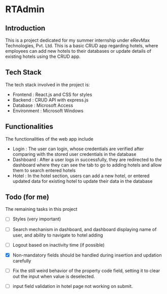 # RTAdmin

## Introduction

This is a project dedicated for my summer internship under eRevMax Technologies, Pvt. Ltd. This is a basic CRUD app regarding hotels, where employees can add new hotels to their databases or update details of existing hotels using the CRUD app.

## Tech Stack

The tech stack involved in the project is:

- Frontend : React.js and CSS for styles
- Backend : CRUD API with express.js
- Database : Microsoft Access
- Environment : Microsoft Windows

## Functionalities

The functionalities of the web app include

- Login : The user can login, whose credentials are verified after comparing with the stored user credentials in the database
- Dashboard : After a user logs in successfully, they are redirected to the dashboard where they can see the tab to go to adding hotels and allow them to search entered hotels
- Hotel : In the hotel section, users can add a new hotel, or entered updated data for existing hotel to update their data in the database

## Todo (for me)

The remaining tasks in this project

- [ ] Styles (very important)
- [ ] Search mechanism in dashboard, and dashboard displaying name of user, and ability to navigate to hotel adding
- [ ] Logout based on inactivity time (if possible)
- [X] Non-mandatory fields should be handled during insertion and updation carefully
- [ ] Fix the still weird behavior of the property code field, setting it to clear out the input when value is deselected.

- [ ] input field validation in hotel page not working on submit.
